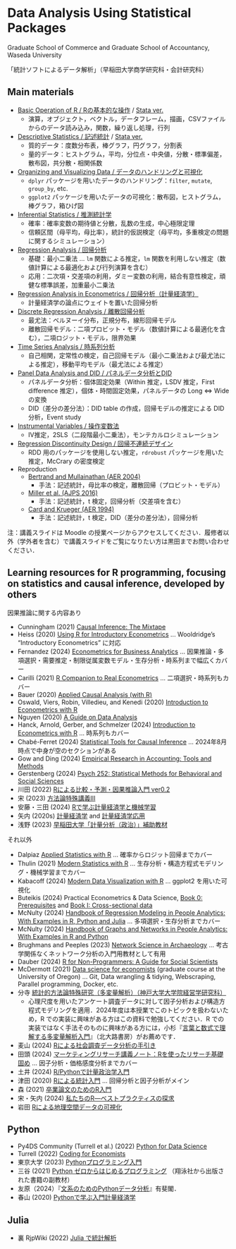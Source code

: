 # Data Analysis Using Statistical Packages 

Graduate School of Commerce and Graduate School of Accountancy, Waseda University 

「統計ソフトによるデータ解析」（早稲田大学商学研究科・会計研究科）

## Main materials 

* [Basic Operation of R / Rの基本的な操作](https://kurodaecon.github.io/dasp/html/basic.html) / [Stata ver.](https://github.com/kurodaecon/dasp/blob/main/do/basic.do)
   * 演算，オブジェクト，ベクトル，データフレーム，描画，CSVファイルからのデータ読み込み，関数，繰り返し処理，行列
* [Descriptive Statistics / 記述統計](https://kurodaecon.github.io/dasp/html/descriptive_stat.html) / [Stata ver.](https://github.com/kurodaecon/dasp/blob/main/do/descriptive_stat.do)
   * 質的データ：度数分布表，棒グラフ，円グラフ，分割表
   * 量的データ：ヒストグラム，平均，分位点・中央値，分散・標準偏差，散布図，共分散・相関係数
* [Organizing and Visualizing Data / データのハンドリングと可視化](https://kurodaecon.github.io/dasp/html/organizing_data.html)
   * `dplyr` パッケージを用いたデータのハンドリング：`filter`, `mutate`, `group_by`, etc.
   * `ggplot2` パッケージを用いたデータの可視化：散布図，ヒストグラム，棒グラフ，箱ひげ図
* [Inferential Statistics / 推測統計学](https://kurodaecon.github.io/dasp/html/inferential_stat.html)
   * 確率：確率変数の期待値と分散，乱数の生成，中心極限定理
   * 信頼区間（母平均，母比率），統計的仮説検定（母平均，多重検定の問題に関するシミュレーション）
* [Regression Analysis / 回帰分析](https://kurodaecon.github.io/dasp/html/regression.html)
   * 基礎：最小二乗法 … `lm` 関数による推定，`lm` 関数を利用しない推定（数値計算による最適化および行列演算を含む）
   * 応用：二次項・交差項の利用，ダミー変数の利用，結合有意性検定，頑健な標準誤差，加重最小二乗法
* [Regression Analysis in Econometrics / 回帰分析（計量経済学）](https://kurodaecon.github.io/dasp/html/regression_econom.html)
   * 計量経済学の論点にウェイトを置いた回帰分析
* [Discrete Regression Analysis / 離散回帰分析](https://kurodaecon.github.io/dasp/html/discrete_regression.html)
   * 最尤法：ベルヌーイ分布，正規分布，線形回帰モデル
   * 離散回帰モデル：二項プロビット・モデル（数値計算による最適化を含む），二項ロジット・モデル，限界効果
* [Time Series Analysis / 時系列分析](https://kurodaecon.github.io/dasp/html/time_series.html)
   * 自己相関，定常性の検定，自己回帰モデル（最小二乗法および最尤法による推定），移動平均モデル（最尤法による推定）
* [Panel Data Analysis and DID / パネルデータ分析とDID](https://kurodaecon.github.io/dasp/html/did.html)
   * パネルデータ分析：個体固定効果（Within 推定，LSDV 推定，First difference 推定），個体・時間固定効果，パネルデータの Long ⇔ Wide の変換
   * DID（差分の差分法）：DID table の作成，回帰モデルの推定による DID 分析，Event study 
* [Instrumental Variables / 操作変数法](https://kurodaecon.github.io/dasp/html/iv.html)
   * IV推定，2SLS（二段階最小二乗法），モンテカルロシミュレーション
* [Regression Discontinuity Design / 回帰不連続デザイン](https://kurodaecon.github.io/dasp/html/rdd.html)
   * RDD 用のパッケージを使用しない推定，`rdrobust` パッケージを用いた推定，McCrary の密度検定
* Reproduction 
   * [Bertrand and Mullainathan (AER 2004)](https://kurodaecon.github.io/dasp/html/bertrand2004.html)
      * 手法：記述統計，母比率の検定，離散回帰（プロビット・モデル）
   * [Miller et al. (AJPS 2016)](https://kurodaecon.github.io/dasp/html/miller2016.html)
      * 手法：記述統計，t 検定，回帰分析（交差項を含む）
   * [Card and Krueger (AER 1994)](https://kurodaecon.github.io/dasp/html/card1994.html)
      * 手法：記述統計，t 検定，DID（差分の差分法），回帰分析

注：講義スライドは Moodle の授業ページからアクセスしてください．履修者以外（学外者を含む）で講義スライドをご覧になりたい方は黒田までお問い合わせください．

## Learning resources for R programming, focusing on statistics and causal inference, developed by others 

因果推論に関する内容あり

* Cunningham (2021) [Causal Inference: The Mixtape](https://mixtape.scunning.com/)
* Heiss (2020) [Using R for Introductory Econometrics](https://www.urfie.net/) ... Wooldridge’s “Introductory Econometrics” に対応
* Fernandez (2024) [Econometrics for Business Analytics](https://bookdown.org/cuborican/RE_STAT/) ... 因果推論・多項選択・需要推定・制限従属変数モデル・生存分析・時系列まで幅広くカバー
* Carilli (2021) [R Companion to Real Econometrics](https://bookdown.org/carillitony/bailey/) ... 二項選択・時系列もカバー
* Bauer (2020) [Applied Causal Analysis (with R)](https://bookdown.org/paul/applied-causal-analysis/)
* Oswald, Viers, Robin, Villedieu, and Kenedi (2020) [Introduction to Econometrics with R](https://scpoecon.github.io/ScPoEconometrics/)
* Nguyen (2020) [A Guide on Data Analysis](https://bookdown.org/mike/data_analysis/)
* Hanck, Arnold, Gerber, and Schmelzer (2024) [Introduction to Econometrics with R](https://www.econometrics-with-r.org/)  ... 時系列もカバー
* Chabé-Ferret (2024) [Statistical Tools for Causal Inference](https://chabefer.github.io/STCI/) ... 2024年8月時点で中身が空のセクションがある
* Gow and Ding (2024) [Empirical Research in Accounting: Tools and Methods](http://iangow.me/far_2021/)
* Gerstenberg (2024) [Psych 252: Statistical Methods for Behavioral and Social Sciences](https://psych252.github.io/psych252book/)
* 川田 (2022) [Rによる比較・予測・因果推論入門 ver0.2](https://tetokawata.github.io/R_JPN/)
* 宋 (2023) [方法論特殊講義III](https://www.jaysong.net/kobe-ci/)
* 安藤・三田 (2024) [Rで学ぶ計量経済学と機械学習](https://michihito-ando.github.io/econome_ml_with_R/)
* 矢内 (2020s) [計量経済学](https://yukiyanai.github.io/econometrics/) and [計量経済学応用](https://yukiyanai.github.io/jp/classes/econometrics2/contents/)
* 浅野 (2023) [早稲田大学「計量分析（政治）」補助教材](https://www.asanoucla.com/%E8%A8%88%E9%87%8F%E5%88%86%E6%9E%90-%E8%A3%9C%E5%8A%A9%E6%95%99%E6%9D%90-r/)

それ以外

* Dalpiaz [Applied Statistics with R](https://book.stat420.org/) ... 確率からロジット回帰までカバー
* Thulin (2021) [Modern Statistics with R](https://modernstatisticswithr.com/) ... 生存分析・構造方程式モデリング・機械学習までカバー
* Kabacoff (2024) [Modern Data Visualization with R](https://rkabacoff.github.io/datavis/) ... ggplot2 を用いた可視化
* Buteikis (2024) Practical Econometrics & Data Science, [Book 0: Prerequisites](https://web.vu.lt/mif/a.buteikis/wp-content/uploads/PE_B0/) and [Book I: Cross-sectional data](https://web.vu.lt/mif/a.buteikis/wp-content/uploads/PE_B1/)
* McNulty (2024) [Handbook of Regression Modeling in People Analytics: With Examples in R, Python and Julia](https://peopleanalytics-regression-book.org/) ... 多項選択・生存分析までカバー
* McNulty (2024) [Handbook of Graphs and Networks in People Analytics: With Examples in R and Python](https://ona-book.org/)
* Brughmans and Peeples (2023) [Network Science in Archaeology](https://book.archnetworks.net/) ... 考古学関係なくネットワーク分析の入門用教材として有用
* Dauber (2024) [R for Non-Programmers: A Guide for Social Scientists](https://bookdown.org/daniel_dauber_io/r4np_book/)
* McDermott (2021) [Data science for economists](https://github.com/uo-ec607/lectures) (graduate course at the University of Oregon) ... Git, Data wrangling & tidying, Webscraping, Parallel programming, Docker, etc. 
* 分寺 [統計的方法論特殊研究（多変量解析）（神戸大学大学院経営学研究科）](https://www2.kobe-u.ac.jp/~bunji/resource.html)
   * 心理尺度を用いたアンケート調査データに対して因子分析および構造方程式モデリングを適用．2024年度は本授業でこのトピックを扱わないため，R での実装に興味がある方はこの資料で勉強してください．R での実装ではなく手法そのものに興味がある方には，小杉『[言葉と数式で理解する多変量解析入門](https://www.kitaohji.com/book/b580216.html)』（北大路書房）がお薦めです．
* 麦山 (2024) [Rによる社会調査データ分析の手引き](https://ryotamugiyama.github.io/seminar_sociology_r/)
* 田頭 (2024) [マーケティングリサーチ講義ノート：Rを使ったリサーチ基礎固め](https://tak-tag.github.io/MktRes_Lecture/) ... 因子分析・価格感度分析までカバー
* 土井 (2024) [R/Pythonで計量政治学入門](https://shohei-doi.github.io/quant_polisci/)
* 津田 (2020) [Rによる統計入門](https://htsuda.net/stats/) ... 回帰分析と因子分析がメイン
* 森 (2021) [卒業論文のためのR入門](https://tomoecon.github.io/R_for_graduate_thesis/)
* 宋・矢内 (2024) [私たちのR―ベストプラクティスの探求](https://www.jaysong.net/RBook/)
* 岩田 [Rによる地理空間データの可視化](https://shinichiro-iwata.github.io/geospatial-data-visualization/)

## Python 

* Py4DS Community (Turrell et al.) (2022) [Python for Data Science](https://aeturrell.github.io/python4DS/welcome.html)
* Turrell (2022) [Coding for Economists](https://aeturrell.github.io/coding-for-economists/intro.html)
* 東京大学 (2023) [Pythonプログラミング入門](https://utokyo-ipp.github.io/)
* 三谷 (2021) [Python ゼロからはじめるプログラミング](https://mitani.cs.tsukuba.ac.jp/book_support/python/) （翔泳社から出版された書籍の副教材）
* 友原（2024）『[文系のためのPythonデータ分析](https://www.yuhikaku.co.jp/books/detail/9784641166363)』有斐閣．
* 春山 (2020) [Pythonで学ぶ入門計量経済学](https://py4etrics.github.io/)

## Julia 

* 裏 RjpWiki (2022) [Julia で統計解析](https://blog.goo.ne.jp/r-de-r/e/c7bbfac7ef96e99d98d903d8b3b959bf)
